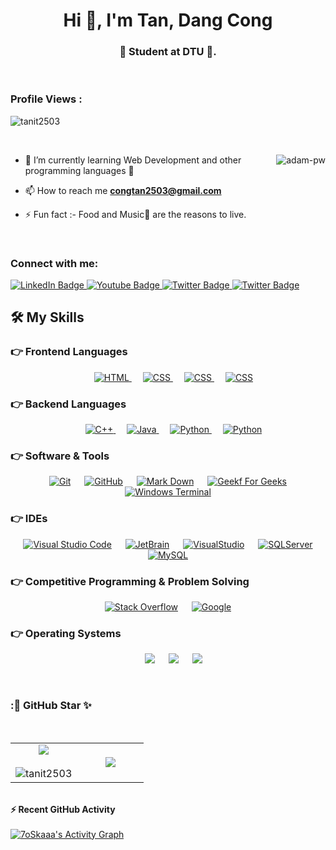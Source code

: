 <h1 align="center">Hi 👋, I'm Tan, Dang Cong</h1>
<h3 align="center">🙂 Student at DTU 🙂.</h3>

<br>

<p align="right"> <h3>Profile Views :</h3> <img src="https://komarev.com/ghpvc/?username=tanit2503&label=Profile%20views&color=0e75b6&style=for-the-badge"
    alt="tanit2503" /> 
  </p>

<br>

<p><img align="right" src="https://github.com/Adam-pw/Adam-pw/blob/main/animation_500_kxa883sd.gif" alt="adam-pw" /></p>


- 🌱 I’m currently learning Web Development and other programming languages 🙂

- 📫 How to reach me **congtan2503@gmail.com**

- ⚡ Fun fact :- Food and Music🎵 are the reasons to live.

<br>

<h3 align="left">Connect with me:</h3>

<div id="badges">
  <a href="https://www.facebook.com/tanisme25/">
    <img src="https://img.shields.io/badge/Đặng Công Tấn-1877F2?style=for-the-badge&logo=facebook&logoColor=white" alt="LinkedIn Badge"/>
  </a>
  <a href="https://instagram.com/_tanisme">
    <img src="https://img.shields.io/badge/_tanisme-E4405F?style=for-the-badge&logo=instagram&logoColor=white" alt="Youtube Badge"/>
  </a>
  <a href="https://twitter.com/congtan2503">
    <img src="https://img.shields.io/badge/Twitter-1DA1F2?style=for-the-badge&logo=twitter&logoColor=white" alt="Twitter Badge"/>
  </a>
  <a href="https://www.linkedin.com/in/congtan2503/">
    <img src="https://img.shields.io/badge/Linkedin-0A66C2?style=for-the-badge&logo=linkedin&logoColor=white" alt="Twitter Badge"/>
  </a>
</div>

## 🛠️ My Skills


### 👉 Frontend Languages
<p align="center"> 
  &emsp; 
  <a href="https://www.w3.org/html/" target="_blank"> 
   <img alt="HTML" src="https://img.shields.io/badge/HTML5%20-%23E34F26.svg?style=for-the-badge&logo=html5&logoColor=white">
  </a>   
  &emsp;
  <a href="https://www.w3schools.com/css/" target="_blank">
    <img alt="CSS" src="https://img.shields.io/badge/CSS%20-%235586A4.svg?style=for-the-badge&logo=css3&logoColor=white">
  </a> 
   &emsp;
  <a href="#" target="_blank">
    <img alt="CSS" src="https://img.shields.io/badge/Bootstrap%20-7952B3.svg?style=for-the-badge&logo=bootstrap&logoColor=white">
  </a> 
  &emsp;
  <a href="" target="_blank">
    <img alt="CSS" src="https://img.shields.io/badge/JavaScript%20-F7DF1E.svg?style=for-the-badge&logo=javascript&logoColor=black">
  </a> 
</p>


### 👉 Backend Languages

<p align="center"> 
  &emsp; 
  <a href="https://www.w3schools.com/cpp/" target="_blank"> 
    <img alt="C++" src="https://img.shields.io/badge/C++%20-%2300599C.svg?style=for-the-badge&logo=c%2B%2B&logoColor=white">
  </a> 
  &emsp;
  <a href="https://www.java.com" target="_blank"> 
    <img alt="Java" src="https://img.shields.io/badge/Java-%23007396.svg?style=for-the-badge&logo=java&logoColor=white">
  </a>
  &emsp;
   <a href="https://www.python.org" target="_blank">
    <img alt="Python" src="https://img.shields.io/badge/Python%20-%2314354C.svg?style=for-the-badge&logo=python&logoColor=white">
  </a>
  &emsp;
   <a href="https://docs.microsoft.com/en-us/dotnet/csharp/" target="_blank">
    <img alt="Python" src="https://img.shields.io/badge/CSharp%20-%235586A4.svg?style=for-the-badge&logo=csharp&logoColor=white">
  </a>
</p>

 ### 👉 Software & Tools
 
<p align="center">
  &emsp;
    <a href="#"><img alt="Git" src="https://img.shields.io/badge/Git%20-%23F05033.svg?style=for-the-badge&logo=git&logoColor=white"></a>
  &emsp;
    <a href="#"><img alt="GitHub" src="https://img.shields.io/badge/github-%23181717.svg?style=for-the-badge&logo=github&logoColor=white"></a>
  &emsp;
    <a href="#"><img alt="Mark Down" src="https://img.shields.io/badge/Markdown-000000?style=for-the-badge&logo=markdown&logoColor=white"></a>
  &emsp;
    <a href="#"><img alt="Geekf For Geeks" src="https://img.shields.io/badge/geeksforgeeks-%230F9D58.svg?style=for-the-badge&logo=geeksforgeeks&logoColor=white"></a>
   &emsp;
    <a href="#"><img alt="Windows Terminal" src="https://img.shields.io/badge/Windows%20Terminal-4D4D4D.svg?style=for-the-badge&logo=windowsterminal&logoColor=white"></a>
</p>

 ### 👉 IDEs
 
<p align="center">
  &emsp;
    <a href="#"><img alt="Visual Studio Code" src="https://img.shields.io/badge/Visual%20Studio%20Code-0078d7.svg?style=for-the-badge&logo=visual-studio-code&logoColor=white"></a>
  &emsp;
    <a href="#"><img alt="JetBrain" src="https://img.shields.io/badge/jetbrains-%23000000.svg?style=for-the-badge&logo=jetbrains&logoColor=white" /></a>
  &emsp;
    <a href="#"><img alt="VisualStudio" src="https://img.shields.io/badge/-Visual%20Studio-5C2D91?style=for-the-badge&logo=visualstudio&logoColor=white" /></a>
  &emsp;
    <a href="#"><img alt="SQLServer" src="https://img.shields.io/badge/-SQL%20Server-blue?style=for-the-badge&logo=microsoftsqlserver&logoColor=white" /></a>
   &emsp;
    <a href="#"><img alt="MySQL" src="https://img.shields.io/badge/-MySQL-4479A1?style=for-the-badge&logo=mysql&logoColor=white" /></a>
</p>

 ### 👉 Competitive Programming & Problem Solving
 
<p align="center">
    <a href="#"><img alt="Stack Overflow" src="https://img.shields.io/badge/-Stack%20Overflow-FE7A16?style=for-the-badge&logo=stack-overflow&logoColor=white"></a>
  &emsp;
    <a href="#"><img alt = "Google" src="https://img.shields.io/badge/google-%234285F4.svg?style=for-the-badge&logo=google&logoColor=white" /></a>
    
</p>

 ### 👉 Operating Systems
 
<p align="center">
  &emsp;
    <a href="#"><img src="https://img.shields.io/badge/Linux-FCC624?style=for-the-badge&logo=linux&logoColor=black"></a>
  &emsp;
    <a href="#"><img src="https://img.shields.io/badge/Ubuntu-E95420?style=for-the-badge&logo=ubuntu&logoColor=white"></a>
  &emsp;
    <a href="#"><img src="https://img.shields.io/badge/Windows-0078D6?style=for-the-badge&logo=windows&logoColor=white"></a>
</p>

<br/>
<h3>:🎉 GitHub Star ✨</h3>
                  
  <br>
<table border="0" align="center">
<tr border="0">
<td width="50%" align="center">
  
  <img  align="center"  src="https://github-readme-stats.vercel.app/api?username=tanit2503&show_icons=true&locale=en&bg_color=0d1117&text_color=ffffff&repo=convoychat" />
  <br></br>
  <img  title="🔥 Get streak stats for your profile at git.io/streak-stats" alt="tanit2503" src="https://github-readme-streak-stats.herokuapp.com/?user=tanit2503&theme=dark&background=0d1117" />
</td>

<td width="50%" align="center">

  <img  align="center"  src="https://github-readme-stats.anuraghazra1.vercel.app/api/top-langs/?username=Tanit2503&theme=dark&no-bg=true&no-frame=true&langs_count=10"/>
  
  </td>
</tr>
</table>

<br>

<summary><b>⚡ Recent GitHub Activity</b></summary>
  <br/>
   <a href="https://github.com/tanit2503"><img alt="7oSkaaa's Activity Graph" src="https://activity-graph.herokuapp.com/graph?username=Tanit2503&custom_title=Contribution%20Graph&theme=react-dark" /></a>
  <br/>
